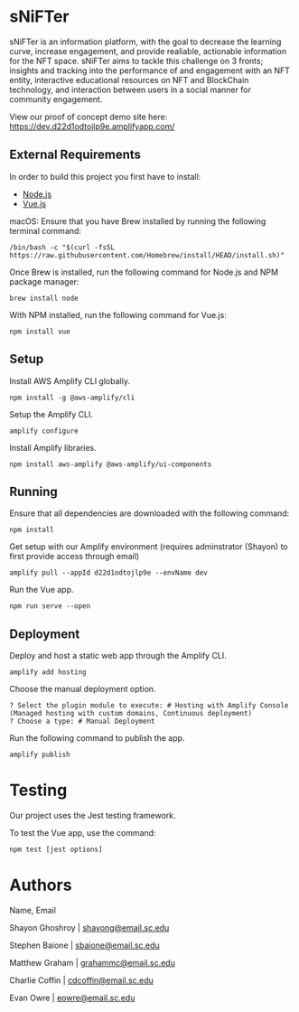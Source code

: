 # sNiFTer

sNiFTer is an information platform, with the goal to decrease the learning curve, increase engagement, and provide realiable, actionable information for the NFT space. sNiFTer aims to tackle this challenge on 3 fronts; insights and tracking into the performance of and engagement with an NFT entity, interactive educational resources on NFT and BlockChain technology, and interaction between users in a social manner for community engagement. 

View our proof of concept demo site here: https://dev.d22d1odtojlp9e.amplifyapp.com/

## External Requirements

In order to build this project you first have to install:

* [Node.js](https://nodejs.org/en/)
* [Vue.js](https://vuejs.org)

macOS:
Ensure that you have Brew installed by running the following terminal command:
```
/bin/bash -c "$(curl -fsSL https://raw.githubusercontent.com/Homebrew/install/HEAD/install.sh)"
```

Once Brew is installed, run the following command for Node.js and NPM package manager:
```
brew install node
```
With NPM installed, run the following command for Vue.js:
```
npm install vue
```

## Setup

Install AWS Amplify CLI globally.
```
npm install -g @aws-amplify/cli
```
Setup the Amplify CLI.
```
amplify configure
```
Install Amplify libraries.
```
npm install aws-amplify @aws-amplify/ui-components
```

## Running
Ensure that all dependencies are downloaded with the following command:
```
npm install
```

Get setup with our Amplify environment (requires adminstrator (Shayon) to first provide access through email)
```
amplify pull --appId d22d1odtojlp9e --envName dev
```

Run the Vue app.
```
npm run serve --open
```

## Deployment
Deploy and host a static web app through the Amplify CLI.
```
amplify add hosting
```
Choose the manual deployment option.
```
? Select the plugin module to execute: # Hosting with Amplify Console (Managed hosting with custom domains, Continuous deployment)
? Choose a type: # Manual Deployment
```
Run the following command to publish the app.
```
amplify publish
```

# Testing

Our project uses the Jest testing framework.

To test the Vue app, use the command:
```
npm test [jest options]
```

# Authors

Name, Email

Shayon Ghoshroy | shayong@email.sc.edu

Stephen Baione | sbaione@email.sc.edu

Matthew Graham | grahammc@email.sc.edu

Charlie Coffin | cdcoffin@email.sc.edu

Evan Owre | eowre@email.sc.edu
